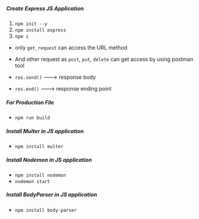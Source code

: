 ##### Create Express JS Application
1.  `npm init --y`
2.  `npm install express`
3.  `npm i`

- only `get_request` can access the URL method
- And other request as `post`, `put`, `delete` can get access by using postman tool


- `res.send()` ---> response body
- `res.end()`   ---> response ending point



##### For Production File

-  `npm run build` 

##### Install Multer in JS application

- `npm install multer`
  
##### Install Nodemon in JS application

- `npm install nodemon`
- `nodemon start`

##### Install BodyParser in JS application

- `npm install body-parser`



